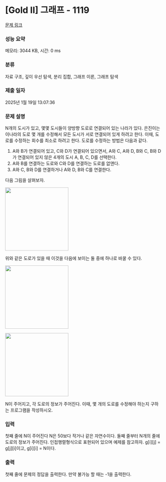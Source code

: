 # [Gold II] 그래프 - 1119 

[문제 링크](https://www.acmicpc.net/problem/1119) 

### 성능 요약

메모리: 3044 KB, 시간: 0 ms

### 분류

자료 구조, 깊이 우선 탐색, 분리 집합, 그래프 이론, 그래프 탐색

### 제출 일자

2025년 1월 19일 13:07:36

### 문제 설명

<p>N개의 도시가 있고, 몇몇 도시들이 양방향 도로로 연결되어 있는 나라가 있다. 은진이는 이나라의 도로 몇 개를 수정해서 모든 도시가 서로 연결되어 있게 하려고 한다. 이때, 도로를 수정하는 회수를 최소로 하려고 한다. 도로를 수정하는 방법은 다음과 같다.</p>

<ol>
	<li>A와 B가 연결되어 있고, C와 D가 연결되어 있으면서, A와 C, A와 D, B와 C, B와 D가 연결되어 있지 않은 4개의 도시 A, B, C, D를 선택한다.</li>
	<li>A와 B를 연결하는 도로와 C와 D를 연결하는 도로를 없앤다.</li>
	<li>A와 C, B와 D를 연결하거나 A와 D, B와 C를 연결한다.</li>
</ol>

<p>다음 그림을 살펴보자.</p>

<p><img alt="" src="https://www.acmicpc.net/upload/201003/1(1).jpg" style="height:204px; width:204px"></p>

<p>위와 같은 도로가 있을 때 이것을 다음에 보이는 둘 중에 하나로 바꿀 수 있다.</p>

<p><img alt="" src="https://www.acmicpc.net/upload/201003/2(1).jpg" style="height:204px; width:204px"></p>

<p><img alt="" src="https://www.acmicpc.net/upload/201003/3(1).jpg" style="height:204px; width:204px"></p>

<p>N이 주어지고, 각 도로의 정보가 주어진다. 이때, 몇 개의 도로를 수정해야 하는지 구하는 프로그램을 작성하시오.</p>

### 입력 

 <p>첫째 줄에 N이 주어진다 N은 50보다 작거나 같은 자연수이다. 둘째 줄부터 N개의 줄에 도로의 정보가 주어진다. 인접행렬형식으로 표현되어 있으며 예제를 참고하자. g[i][j] = g[j][i]이고, g[i][i] = N이다.</p>

### 출력 

 <p>첫째 줄에 문제의 정답을 출력한다. 만약 불가능 할 때는 -1을 출력한다.</p>


